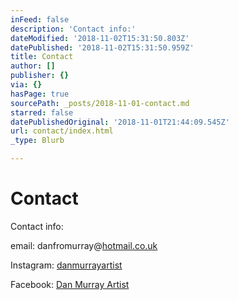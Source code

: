 ```yaml
---
inFeed: false
description: 'Contact info:'
dateModified: '2018-11-02T15:31:50.803Z'
datePublished: '2018-11-02T15:31:50.959Z'
title: Contact
author: []
publisher: {}
via: {}
hasPage: true
sourcePath: _posts/2018-11-01-contact.md
starred: false
datePublishedOriginal: '2018-11-01T21:44:09.545Z'
url: contact/index.html
_type: Blurb

---
```

# Contact

Contact info:

email: danfromurray@[hotmail.co.uk][0]

Instagram: [danmurrayartist][1]

Facebook: [Dan Murray Artist][2]

[0]: http://hotmail.co.uk/
[1]: https://www.instagram.com/danmurrayartist/ "Dan Murray Artists on Instagram"
[2]: https://www.facebook.com/Dan-Murray-Artist-197596477105627/ "Daniel Murray Artist on Facebook"